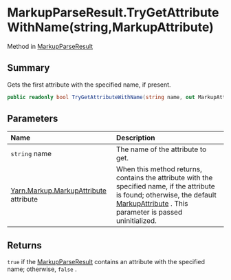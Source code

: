 # MarkupParseResult.TryGetAttributeWithName(string,MarkupAttribute)

Method in [MarkupParseResult](/docs/api/csharp/yarn.markup.markupparseresult.md)

## Summary


Gets the first attribute with the specified name, if present.


```csharp
public readonly bool TryGetAttributeWithName(string name, out MarkupAttribute attribute)
```

## Parameters

|Name|Description|
|:---|:---|
|`string` name|The name of the attribute to get.|
|[Yarn.Markup.MarkupAttribute](/docs/api/csharp/yarn.markup.markupattribute.md) attribute|When this method returns, contains the attribute with the specified name, if the attribute is found; otherwise, the default  <a href="yarn.markup.markupattribute.md">MarkupAttribute</a> . This parameter is passed uninitialized.|

## Returns

<code>true</code>  if the  <a href="yarn.markup.markupparseresult.md">MarkupParseResult</a>  contains an attribute with the
specified name; otherwise,  <code>false</code> .

